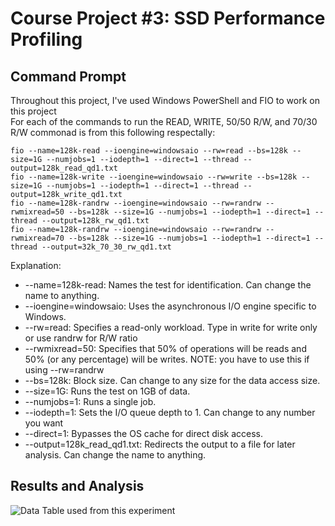 # Course Project #3: SSD Performance Profiling

## Command Prompt
Throughout this project, I've used Windows PowerShell and FIO to work on this project  
For each of the commands to run the READ, WRITE, 50/50 R/W, and 70/30 R/W commonad is from this following respectally:  
```
fio --name=128k-read --ioengine=windowsaio --rw=read --bs=128k --size=1G --numjobs=1 --iodepth=1 --direct=1 --thread --output=128k_read_qd1.txt
fio --name=128k-write --ioengine=windowsaio --rw=write --bs=128k --size=1G --numjobs=1 --iodepth=1 --direct=1 --thread --output=128k_write_qd1.txt
fio --name=128k-randrw --ioengine=windowsaio --rw=randrw --rwmixread=50 --bs=128k --size=1G --numjobs=1 --iodepth=1 --direct=1 --thread --output=128k_rw_qd1.txt
fio --name=128k-randrw --ioengine=windowsaio --rw=randrw --rwmixread=70 --bs=128k --size=1G --numjobs=1 --iodepth=1 --direct=1 --thread --output=32k_70_30_rw_qd1.txt
```

Explanation:  
- --name=128k-read: Names the test for identification. Can change the name to anything.
- --ioengine=windowsaio: Uses the asynchronous I/O engine specific to Windows.
- --rw=read: Specifies a read-only workload. Type in write for write only or use randrw for R/W ratio
- --rwmixread=50: Specifies that 50% of operations will be reads and 50% (or any percentage) will be writes. NOTE: you have to use this if using --rw=randrw
- --bs=128k: Block size. Can change to any size for the data access size.
- --size=1G: Runs the test on 1GB of data.
- --numjobs=1: Runs a single job.
- --iodepth=1: Sets the I/O queue depth to 1. Can change to any number you want
- --direct=1: Bypasses the OS cache for direct disk access.
- --output=128k_read_qd1.txt: Redirects the output to a file for later analysis. Can change the name to anything.

## Results and Analysis
![Data Table used from this experiment]()
